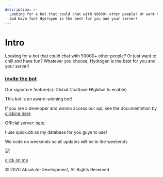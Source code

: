 ```yaml
---
description: >-
  Looking for a bot that could chat with 90000+ other people? Or want to chill
  and have fun? Hydrogen is the best for you and your server!
---
```


# Intro

Looking for a bot that could chat with 90000+ other people? Or just want to chill and have fun? Whatever you choose, Hydrogen is the best for you and your server!

### [invite the bot](https://discordapp.com/oauth2/authorize?client_id=627370793369600011&permissions=2146958591&response_type=code&scope=bot)

Our signature feature\(s\): Global Chat\(use H!global to enable\)

This bot is an award-winning bot!

If you are a developer and wanna access our api, see the documentation by [clicking here](https://developer.hydrogenbot.xyz)

Official server: [here](https://discord.gg/97WZQ9p)

I use quick.db as my database for you guys to use!

We code on weekends so all updates will be in the weekends

 [![](https://top.gg/api/widget/627370793369600011.svg)](https://top.gg/bot/627370793369600011)

[click on me](https://hydrogen-bot.github.io/linkshortener/#sUycDhqay)

© 2020 Absolute-Development, All Rights Reserved  
 

